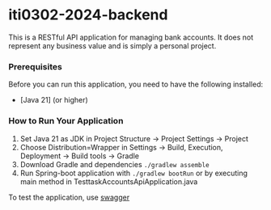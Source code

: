 # iti0302-2024-backend
This is a RESTful API application for managing bank accounts. It does not represent any business value and is simply a personal project.

### Prerequisites

Before you can run this application, you need to have the following installed:

*   [Java 21] (or higher)

### How to Run Your Application

1) Set Java 21 as JDK in Project Structure -> Project Settings -> Project
2) Choose Distribution=Wrapper in Settings -> Build, Execution, Deployment -> Build tools -> Gradle 
3) Download Gradle and dependencies ```./gradlew assemble```
4) Run Spring-boot application with ```./gradlew bootRun``` or by executing main method in TesttaskAccountsApiApplication.java

To test the application, use [swagger](http://localhost:8080/swagger-ui/index.html)
